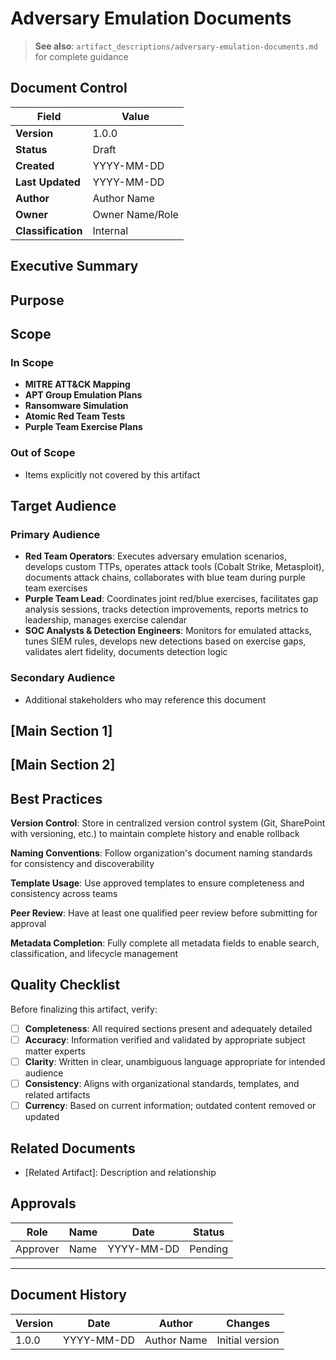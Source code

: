# Adversary Emulation Documents

> **See also**: `artifact_descriptions/adversary-emulation-documents.md` for complete guidance

## Document Control

| Field | Value |
|-------|-------|
| **Version** | 1.0.0 |
| **Status** | Draft |
| **Created** | YYYY-MM-DD |
| **Last Updated** | YYYY-MM-DD |
| **Author** | Author Name |
| **Owner** | Owner Name/Role |
| **Classification** | Internal |

## Executive Summary

<!-- Provide a 2-3 paragraph overview for executive audience -->
<!-- What is this document about and why does it matter? -->

## Purpose

<!-- This artifact documents adversary emulation scenarios, execution procedures, detection validation requirements, and purple team exercise plans that replicate real-world cyber attacks in controlled env... -->

## Scope

### In Scope

- **MITRE ATT&CK Mapping**
- **APT Group Emulation Plans**
- **Ransomware Simulation**
- **Atomic Red Team Tests**
- **Purple Team Exercise Plans**

### Out of Scope

- Items explicitly not covered by this artifact

## Target Audience

### Primary Audience

- **Red Team Operators**: Executes adversary emulation scenarios, develops custom TTPs, operates attack tools (Cobalt Strike, Metasploit), documents attack chains, collaborates with blue team during purple team exercises
- **Purple Team Lead**: Coordinates joint red/blue exercises, facilitates gap analysis sessions, tracks detection improvements, reports metrics to leadership, manages exercise calendar
- **SOC Analysts & Detection Engineers**: Monitors for emulated attacks, tunes SIEM rules, develops new detections based on exercise gaps, validates alert fidelity, documents detection logic

### Secondary Audience

- Additional stakeholders who may reference this document

## [Main Section 1]

<!-- Complete this section with artifact-specific content -->
<!-- Refer to the artifact description for required structure -->

## [Main Section 2]

<!-- Add additional sections as needed -->

## Best Practices

**Version Control**: Store in centralized version control system (Git, SharePoint with versioning, etc.) to maintain complete history and enable rollback

**Naming Conventions**: Follow organization's document naming standards for consistency and discoverability

**Template Usage**: Use approved templates to ensure completeness and consistency across teams

**Peer Review**: Have at least one qualified peer review before submitting for approval

**Metadata Completion**: Fully complete all metadata fields to enable search, classification, and lifecycle management

## Quality Checklist

Before finalizing this artifact, verify:

- [ ] **Completeness**: All required sections present and adequately detailed
- [ ] **Accuracy**: Information verified and validated by appropriate subject matter experts
- [ ] **Clarity**: Written in clear, unambiguous language appropriate for intended audience
- [ ] **Consistency**: Aligns with organizational standards, templates, and related artifacts
- [ ] **Currency**: Based on current information; outdated content removed or updated

## Related Documents

- [Related Artifact]: Description and relationship

## Approvals

| Role | Name | Date | Status |
|------|------|------|--------|
| Approver | Name | YYYY-MM-DD | Pending |

---

## Document History

| Version | Date | Author | Changes |
|---------|------|--------|---------|
| 1.0.0 | YYYY-MM-DD | Author Name | Initial version |
